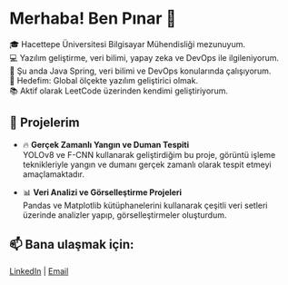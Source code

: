# Merhaba! Ben Pınar 👋

🎓 Hacettepe Üniversitesi Bilgisayar Mühendisliği mezunuyum.  
💻 Yazılım geliştirme, veri bilimi, yapay zeka ve DevOps ile ilgileniyorum.  
🌱 Şu anda Java Spring, veri bilimi ve DevOps konularında çalışıyorum.  
🎯 Hedefim: Global ölçekte yazılım geliştirici olmak.  
📚 Aktif olarak LeetCode  üzerinden kendimi geliştiriyorum.  

## 🚀 Projelerim
- 🔥 **Gerçek Zamanlı Yangın ve Duman Tespiti**  
  YOLOv8 ve F-CNN kullanarak geliştirdiğim bu proje, görüntü işleme teknikleriyle yangın ve dumanı gerçek zamanlı olarak tespit etmeyi amaçlamaktadır.

- 📊 **Veri Analizi ve Görselleştirme Projeleri**  
  Pandas ve Matplotlib kütüphanelerini kullanarak çeşitli veri setleri üzerinde analizler yapıp, görselleştirmeler oluşturdum.


## 📫 Bana ulaşmak için:
[LinkedIn](https://www.linkedin.com/in/p%C4%B1nar-konuk/) | [Email](mailto:pinarkonuk00@hotmail.com)
